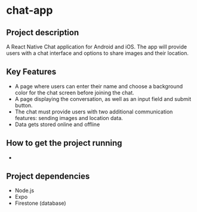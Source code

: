 # chat-app

## Project description


A React Native Chat application for Android and iOS. The app will
provide users with a chat interface and options to share images and their
location.

## Key Features

* A page where users can enter their name and choose a background color for the chat screen
before joining the chat.
* A page displaying the conversation, as well as an input field and submit button.
* The chat must provide users with two additional communication features: sending images
and location data.
* Data gets stored online and offline


## How to get the project running

*

## Project dependencies 

* Node.js
* Expo
* Firestone (database)





